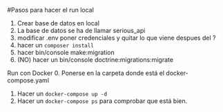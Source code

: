 #Pasos para hacer el run local
1. Crear base de datos en local
2. La base de datos se ha de llamar serious_api
3. modificar .env poner credenciales y quitar lo que viene despues del ?
4. hacer un ``composer install``
5. hacer bin/console make:migration
6. (NO) hacer un bin/console doctrine:migrations:migrate

Run con Docker
0. Ponerse en la carpeta donde está el docker-compose.yaml
1. Hacer un ```docker-compose up -d``` 
1. Hacer un ```docker-compose ps``` para comprobar que está bien.